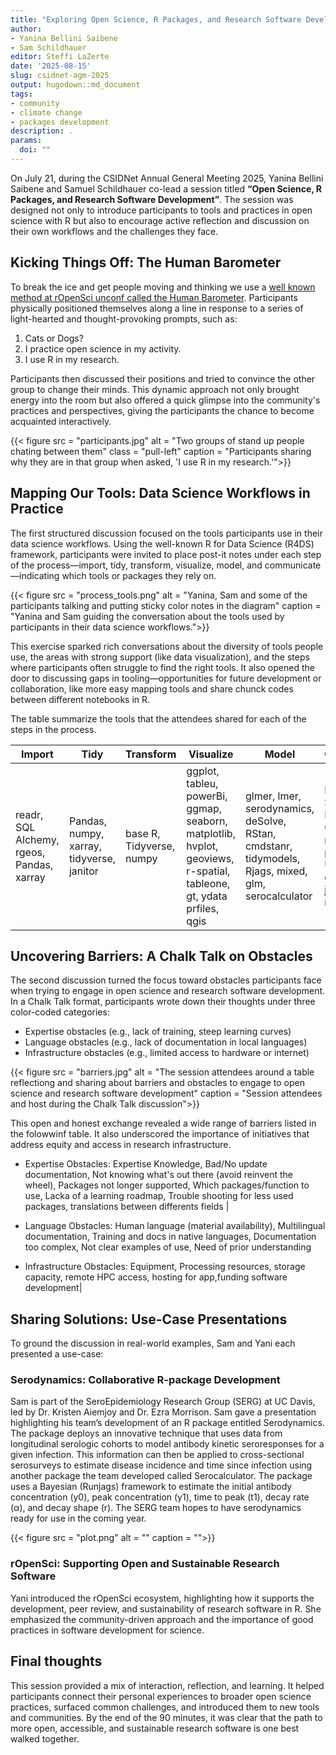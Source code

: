 ```yaml
---
title: "Exploring Open Science, R Packages, and Research Software Development at the CSIDNet AGM 2025"
author: 
- Yanina Bellini Saibene
- Sam Schildhauer
editor: Steffi LaZerte
date: '2025-08-15'
slug: csidnet-agm-2025
output: hugodown::md_document
tags:
- community
- climate change
- packages development
description: .
params:
  doi: ""
---
```


On July 21, during the CSIDNet Annual General Meeting 2025,  Yanina Bellini Saibene and Samuel Schildhauer co-lead a session titled **“Open Science, R Packages, and Research Software Development”**. The session was designed not only to introduce participants to tools and practices in open science with R but also to encourage active reflection and discussion on their own workflows and the challenges they face.

## Kicking Things Off: The Human Barometer

To break the ice and get people moving and thinking we use a [well known method at rOpenSci unconf called the Human Barometer](/blog/2018/11/01/icebreaker/). Participants physically positioned themselves along a line in response to a series of light-hearted and thought-provoking prompts, such as:

1. Cats or Dogs?
2. I practice open science in my activity.
3. I use R in my research.

Participants then discussed their positions and tried to convince the other group to change their minds. This dynamic approach not only brought energy into the room but also offered a quick glimpse into the community's practices and perspectives, giving the participants the chance to become acquainted interactively.

{{< figure src = "participants.jpg" alt = "Two groups of stand up people chating between them" class = "pull-left" caption = "Participants sharing why they are in that group when asked, 'I use R in my research.'">}}

## Mapping Our Tools: Data Science Workflows in Practice

The first structured discussion focused on the tools participants use in their data science workflows. Using the well-known R for Data Science (R4DS) framework, participants were invited to place post-it notes under each step of the process—import, tidy, transform, visualize, model, and communicate—indicating which tools or packages they rely on.

{{< figure src = "process_tools.png" alt = "Yanina, Sam and some of the participants talking and putting sticky color notes in the diagram" caption = "Yanina and Sam guiding the conversation about the tools used by participants in their data science workflows.">}}

This exercise sparked rich conversations about the diversity of tools people use, the areas with strong support (like data visualization), and the steps where participants often struggle to find the right tools. It also opened the door to discussing gaps in tooling—opportunities for future development or collaboration, like more easy mapping tools and share chunck codes between different notebooks in R.

The table summarize the tools that the attendees shared for each of the steps in the process.

|Import|Tidy|Transform|Visualize|Model|Communicate|
|---|---|---|---|---|---|
|readr, SQL Alchemy, rgeos, Pandas, xarray|Pandas, numpy, xarray, tidyverse, janitor |base R, Tidyverse, numpy|ggplot, tableu, powerBi, ggmap, seaborn, matplotlib, hvplot, geoviews, r-spatial, tableone, gt, ydata prfiles, qgis| glmer, lmer, serodynamics, deSolve, RStan, cmdstanr, tidymodels, Rjags, mixed, glm, serocalculator | Dashbords, Shiny, Markdown, Quarto, rmarkdown, powePoint, Usethis and devtools, jupyter notebooks|


## Uncovering Barriers: A Chalk Talk on Obstacles

The second discussion turned the focus toward obstacles participants face when trying to engage in open science and research software development. In a Chalk Talk format, participants wrote down their thoughts under three color-coded categories:

- Expertise obstacles (e.g., lack of training, steep learning curves)
- Language obstacles (e.g., lack of documentation in local languages)
- Infrastructure obstacles (e.g., limited access to hardware or internet)

{{< figure src = "barriers.jpg" alt = "The session attendees around a table reflectiong and sharing about barriers and obstacles to engage to open science and research software development" caption = "Session attendees and host during the Chalk Talk discussion">}}

This open and honest exchange revealed a wide range of barriers listed in the folowwinf table. It also underscored the importance of initiatives that address equity and access in research infrastructure.

* Expertise Obstacles: Expertise Knowledge, Bad/No update documentation, Not knowing what's out there (avoid reinvent the wheel), Packages not longer supported, Which packages/function to use, Lacka of a learning roadmap, Trouble shooting for less used packages, translations between differents fields |

* Language Obstacles: Human language (material availability), Multilingual documentation, Training and docs in native languages, Documentation too complex, Not clear examples of use, Need of prior understanding

* Infrastructure Obstacles: Equipment, Processing resources, storage capacity, remote HPC access, hosting for app,funding software development|


## Sharing Solutions: Use-Case Presentations

To ground the discussion in real-world examples, Sam and Yani each presented a use-case:

### Serodynamics: Collaborative R-package Development

Sam is part of the SeroEpidemiology Research Group (SERG) at UC Davis, led by Dr. Kristen Aiemjoy and Dr. Ezra Morrison. Sam gave a presentation highlighting his team’s development of an R package entitled Serodynamics. The package deploys an innovative technique that uses data from longitudinal serologic cohorts to model antibody kinetic seroresponses for a given infection. This information can then be applied to cross-sectional serosurveys to estimate disease incidence and time since infection using another package the team developed called Serocalculator. The package uses a Bayesian (Runjags) framework to estimate the initial antibody concentration (y0), peak concentration (y1), time to peak (t1), decay rate (α), and decay shape (r). The SERG team hopes to have serodynamics ready for use in the coming year. 

{{< figure src = "plot.png" alt = "" caption = "">}}

### rOpenSci: Supporting Open and Sustainable Research Software

Yani introduced the rOpenSci ecosystem, highlighting how it supports the development, peer review, and sustainability of research software in R. She emphasized the community-driven approach and the importance of good practices in software development for science.

## Final thoughts

This session provided a mix of interaction, reflection, and learning. It helped participants connect their personal experiences to broader open science practices, surfaced common challenges, and introduced them to new tools and communities. By the end of the 90 minutes, it was clear that the path to more open, accessible, and sustainable research software is one best walked together.
